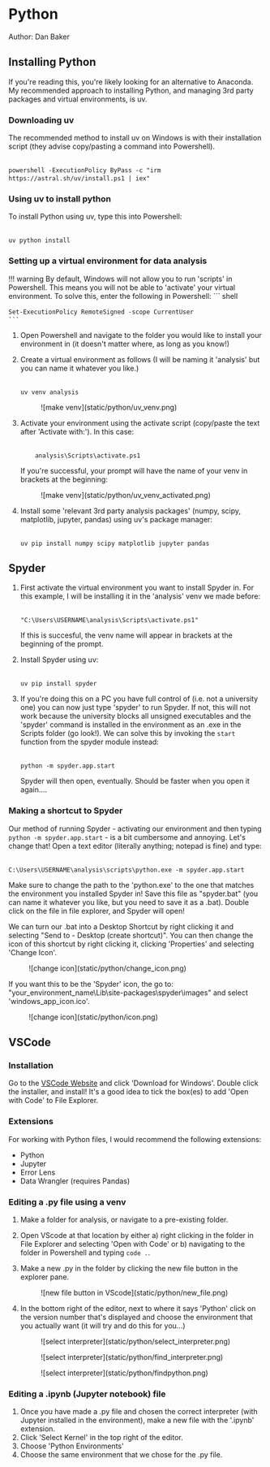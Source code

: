# Python 

Author: Dan Baker

## Installing Python


If you're reading this, you're likely looking for an alternative to Anaconda. My recommended approach to installing Python, and managing 3rd party packages and virtual environments, is uv. 

### Downloading uv


The recommended method to install uv on Windows is with their installation script (they advise copy/pasting a command into Powershell). 

``` shell

powershell -ExecutionPolicy ByPass -c "irm https://astral.sh/uv/install.ps1 | iex"

```


### Using uv to install python

To install Python using uv, type this into Powershell: 

``` shell

uv python install
```

### Setting up a virtual environment for data analysis

!!! warning
    By default, Windows will not allow you to run 'scripts' in Powershell. This means you will not be able to 'activate' your virtual environment. To solve this, enter the following in Powershell:
    ``` shell
    
    Set-ExecutionPolicy RemoteSigned -scope CurrentUser
    ```

1. Open Powershell and navigate to the folder you would like to install your environment in (it doesn't matter where, as long as you know!)

2. Create a virtual environment as follows (I will be naming it 'analysis' but you can name it whatever you like.) 
    ``` shell

    uv venv analysis
    ```
    <figure markdown>
    ![make venv](static/python/uv_venv.png)
    </figure markdown>
3. Activate your environment using the activate script (copy/paste the text after 'Activate with:'). In this case:
    ``` shell

        analysis\Scripts\activate.ps1
    ```
    If you're successful, your prompt will have the name of your venv in brackets at the beginning: 

    <figure markdown>
    ![make venv](static/python/uv_venv_activated.png)
    </figure markdown>

4. Install some 'relevant 3rd party analysis packages' (numpy, scipy, matplotlib, jupyter, pandas) using uv's package manager:

    ``` shell

    uv pip install numpy scipy matplotlib jupyter pandas

    ```

## Spyder

1. First activate the virtual environment you want to install Spyder in. For this example, I will be installing it in the 'analysis' venv we made before:

    ``` shell

    "C:\Users\USERNAME\analysis\Scripts\activate.ps1"
    ```
    If this is succesful, the venv name will appear in brackets at the beginning of the prompt.

2. Install Spyder using uv:

    ``` shell 

    uv pip install spyder
    ```

3. If you're doing this on a PC you have full control of (i.e. not a university one) you can now just type 'spyder' to run Spyder. If not, this will not work because the university blocks all unsigned executables and the 'spyder' command is installed in the environment as an .exe in the Scripts folder (go look!). We can solve this by invoking the ```start``` function from the spyder module instead:

    ``` shell

    python -m spyder.app.start
    ```

    Spyder will then open, eventually. Should be faster when you open it again.... 

### Making a shortcut to Spyder

Our method of running Spyder - activating our environment and then typing ```python -m spyder.app.start``` - is a bit cumbersome and annoying. Let's change that! Open a text editor (literally anything; notepad is fine) and type: 

``` 

C:\Users\USERNAME\analysis\scripts\python.exe -m spyder.app.start

```

Make sure to change the path to the 'python.exe' to the one that matches the environment you installed Spyder in! 
Save this file as "spyder.bat" (you can name it whatever you like, but you need to save it as a .bat). Double click on the file in file explorer, and Spyder will open! 

We can turn our .bat into a Desktop Shortcut by right clicking it and selecting "Send to - Desktop (create shortcut)". You can then change the icon of this shortcut by right clicking it, clicking 'Properties' and selecting 'Change Icon'.

<figure markdown>
![change icon](static/python/change_icon.png)
</figure markdown>

If you want this to be the 'Spyder' icon, the go to: "your_environment_name\Lib\site-packages\spyder\images" and select 'windows_app_icon.ico'.


<figure markdown>
![change icon](static/python/icon.png)
</figure markdown>

## VSCode

### Installation

Go to the <a href="https://code.visualstudio.com/" target="_blank">VSCode Website</a> and click 'Download for Windows'. Double click the installer, and install! It's a good idea to tick the box(es) to add 'Open with Code' to File Explorer. 

### Extensions

For working with Python files, I would recommend the following extensions: 

- Python
- Jupyter
- Error Lens
- Data Wrangler (requires Pandas)

### Editing a .py file using a venv 

1. Make a folder for analysis, or navigate to a pre-existing folder.
2. Open VScode at that location by either a) right clicking in the folder in File Explorer and selecting 'Open with Code' or b) navigating to the folder in Powershell and typing ```code .```.
3. Make a new .py in the folder by clicking the new file button in the explorer pane.
    <figure markdown>
    ![new file button in VScode](static/python/new_file.png)
    </figure markdown>
4. In the bottom right of the editor, next to where it says 'Python' click on the version number that's displayed and choose the environment that you actually want (it will try and do this for you...)
    <figure markdown>
    ![select interpreter](static/python/select_interpreter.png)
    </figure markdown>

    <figure markdown>
    ![select interpreter](static/python/find_interpreter.png)
    </figure markdown>

    <figure markdown>
    ![select interpreter](static/python/findpython.png)
    </figure markdown>


### Editing a .ipynb (Jupyter notebook) file

1. Once you have made a .py file and chosen the correct interpreter (with Jupyter installed in the environment), make a new file with the '.ipynb' extension.
2. Click 'Select Kernel' in the top right of the editor. 
3. Choose 'Python Environments'
4. Choose the same environment that we chose for the .py file. 